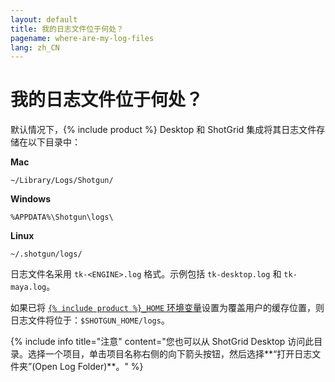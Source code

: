 ```yaml
---
layout: default
title: 我的日志文件位于何处？
pagename: where-are-my-log-files
lang: zh_CN
---
```


# 我的日志文件位于何处？

默认情况下，{% include product %} Desktop 和 ShotGrid 集成将其日志文件存储在以下目录中：

**Mac**

`~/Library/Logs/Shotgun/`

**Windows**

`%APPDATA%\Shotgun\logs\`

**Linux**

`~/.shotgun/logs/`

日志文件名采用 `tk-<ENGINE>.log` 格式。示例包括 `tk-desktop.log` 和 `tk-maya.log`。

如果已将 [`{% include product %}_HOME` 环境变量](https://developer.shotgridsoftware.com/tk-core/utils.html#localfilestoragemanager)设置为覆盖用户的缓存位置，则日志文件将位于：`$SHOTGUN_HOME/logs`。

{% include info title="注意" content="您也可以从 ShotGrid Desktop 访问此目录。选择一个项目，单击项目名称右侧的向下箭头按钮，然后选择**“打开日志文件夹”(Open Log Folder)**。" %}
